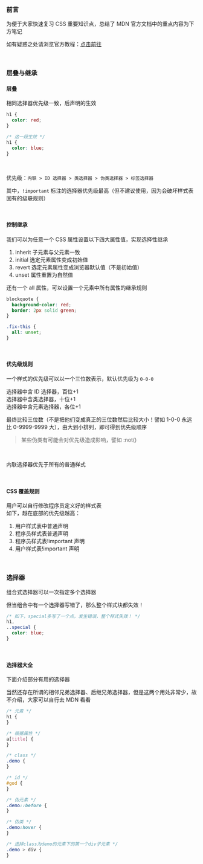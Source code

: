 ### 前言

为便于大家快速复习 CSS 重要知识点，总结了 MDN 官方文档中的重点内容为下方笔记

如有疑惑之处请浏览官方教程：[点击前往](https://developer.mozilla.org/zh-CN/docs/Learn/CSS/Building_blocks/Cascade_and_inheritance)

<br>

### 层叠与继承

#### 层叠

相同选择器优先级一致，后声明的生效

```css
h1 {
  color: red;
}

/* 这一段生效 */
h1 {
  color: blue;
}
```

<br>

优先级：`内联 > ID 选择器 > 类选择器 > 伪类选择器 > 标签选择器`

其中，`!important` 标注的选择器优先级最高（但不建议使用，因为会破坏样式表固有的级联规则）

<br>

#### 控制继承

我们可以为任意一个 CSS 属性设置以下四大属性值，实现选择性继承

1. inherit 子元素与父元素一致
2. initial 选定元素属性变成初始值
3. revert 选定元素属性变成浏览器默认值（不是初始值）
4. unset 属性重置为自然值

还有一个 all 属性，可以设置一个元素中所有属性的继承规则

```css
blockquote {
  background-color: red;
  border: 2px solid green;
}

.fix-this {
  all: unset;
}
```

<br>

#### 优先级规则

一个样式的优先级可以以一个三位数表示，默认优先级为 `0-0-0`

选择器中含 ID 选择器，百位+1  
选择器中含类选择器，十位+1  
选择器中含元素选择器，各位+1

最终比较三位数（不是把他们变成真正的三位数然后比较大小！譬如 1-0-0 永远比 0-9999-9999 大），由大到小排列，即可得到优先级顺序

> 某些伪类有可能会对优先级造成影响，譬如 :not()

<br>

内联选择器优先于所有的普通样式

<br>

#### CSS 覆盖规则

用户可以自行修改程序员定义好的样式表  
如下，越在底部的优先级越高：

1. 用户样式表中普通声明
2. 程序员样式表普通声明
3. 程序员样式表!important 声明
4. 用户样式表!important 声明

<br>

### 选择器

组合式选择器可以一次指定多个选择器

但当组合中有一个选择器写错了，那么整个样式块都失效！

```css
/* 如下，special多写了一个点，发生错误，整个样式失效！ */
h1,
..special {
  color: blue;
}
```

<br>

#### 选择器大全

下面介绍部分有用的选择器

当然还存在所谓的相邻兄弟选择器、后继兄弟选择器，但是这两个用处非常少，故不介绍，大家可以自行去 MDN 看看

```css
/* 元素 */
h1 {
}

/* 根据属性 */
a[title] {
}

/* class */
.demo {
}

/* id */
#god {
}

/* 伪元素 */
.demo::before {
}

/* 伪类 */
.demo:hover {
}

/* 选择class为demo的元素下的第一个div子元素 */
.demo > div {
}
```

<br>

